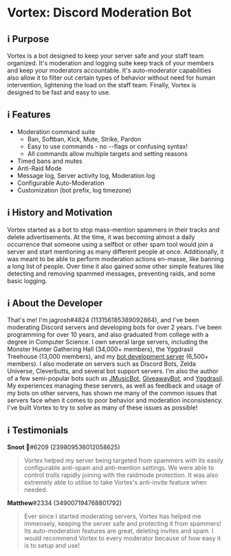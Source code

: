 # Vortex: Discord Moderation Bot

## ℹ Purpose
Vortex is a bot designed to keep your server safe and your staff team organized. It's moderation and logging suite keep track of your members and keep your moderators accountable. It's auto-moderator capabilities also allow it to filter out certain types of behavior without need for human intervention, lightening the load on the staff team. Finally, Vortex is designed to be fast and easy to use. 

## ℹ Features
* Moderation command suite
  * Ban, Softban, Kick, Mute, Strike, Pardon
  * Easy to use commands - no --flags or confusing syntax!
  * All commands allow multiple targets and setting reasons
* Timed bans and mutes
* Anti-Raid Mode
* Message log, Server activity log, Moderation log
* Configurable Auto-Moderation
* Customization (bot prefix, log timezone)

## ℹ History and Motivation
Vortex started as a bot to stop mass-mention spammers in their tracks and delete advertisements. At the time, it was becoming almost a daily occurrence that someone using a selfbot or other spam tool would join a server and start mentioning as many different people at once. Additionally, it was meant to be able to perform moderation actions en-masse, like banning a long list of people. Over time it also gained some other simple features like detecting and removing spammed messages, preventing raids, and some basic logging. 

## ℹ About the Developer
That's me! I'm jagrosh#4824 (113156185389092864), and I've been moderating Discord servers and developing bots for over 2 years. I've been programming for over 10 years, and also graduated from college with a degree in Computer Science. I own several large servers, including the Monster Hunter Gathering Hall (34,000+ members), the Yggdrasil Treehouse (13,000 members), and my [bot development server](https://discord.gg/0p9LSGoRLu6Pet0k0) (6,500+ members). I also moderate on servers such as Discord Bots, Zelda Universe, Cleverbutts, and several bot support servers. I'm also the author of a few semi-popular bots such as [JMusicBot](https://github.com/jagrosh/MusicBot), [GiveawayBot](https://giveawaybot.party), and [Yggdrasil](https://ygg.fun). My experiences managing these servers, as well as feedback and usage of my bots on other servers, has shown me many of the common issues that servers face when it comes to poor behavior and moderation inconsistency. I've built Vortex to try to solve as many of these issues as possible!

## ℹ Testimonials
**Snoot 🐾**#6209 (239809536012058625)
> Vortex helped my server being targeted from spammers with its easily configurable anti-spam and anti-mention settings. We were able to control trolls rapidly joining with the raidmode protection. It was also extremely able to utilise to take Vortex's anti-invite feature when needed.

**Matthew**#2334 (349007194768801792)
> Ever since I started moderating servers, Vortex has helped me immensely, keeping the server safe and protecting it from spammers! Its auto-moderation features are great, deleting invites and spam. I would recommend Vortex to every moderator because of how easy it is to setup and use!